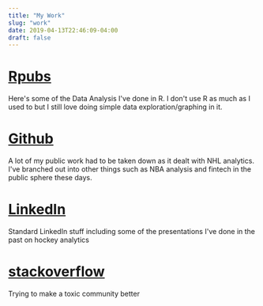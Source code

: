 ```yaml
---
title: "My Work"
slug: "work"
date: 2019-04-13T22:46:09-04:00
draft: false
---
```


# [Rpubs](https://rpubs.com/mcbarlowe)
Here's some of the Data Analysis I've done in R. I don't use R as much as I used to but I still
love doing simple data exploration/graphing in it.

# [Github](https://github.com/mcbarlowe)
A lot of my public work had to be taken down as it dealt with NHL analytics.
I've branched out into other things such as NBA analysis and fintech in
the public sphere these days.

# [LinkedIn](https://www.linkedin.com/in/mcbarlowe/)
Standard LinkedIn stuff including some of the presentations I've done in the past on hockey
analytics

# [stackoverflow](https://stackoverflow.com/users/7885229/matthew-barlowe)
Trying to make a toxic community better
